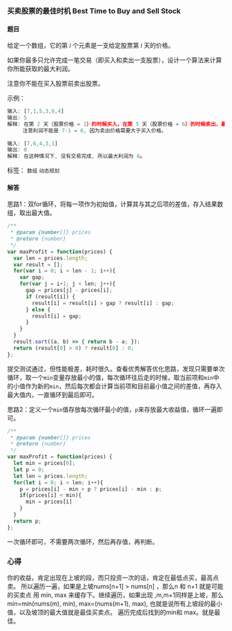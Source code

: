 ### 买卖股票的最佳时机 Best Time to Buy and Sell Stock

#### 题目

给定一个数组，它的第 *i* 个元素是一支给定股票第 *i* 天的价格。

如果你最多只允许完成一笔交易（即买入和卖出一支股票），设计一个算法来计算你所能获取的最大利润。

注意你不能在买入股票前卖出股票。

示例：

```javascript
输入: [7,1,5,3,6,4]
输出: 5
解释: 在第 2 天（股票价格 = 1）的时候买入，在第 5 天（股票价格 = 6）的时候卖出，最大利润 = 6-1 = 5 。
     注意利润不能是 7-1 = 6, 因为卖出价格需要大于买入价格。
     
输入: [7,6,4,3,1]
输出: 0
解释: 在这种情况下, 没有交易完成, 所以最大利润为 0。
```

标签： `数组` `动态规划`

#### 解答

思路1：双for循环，将每一项作为初始值，计算其与其之后项的差值，存入结果数组，取出最大值。

```javascript
/**
 * @param {number[]} prices
 * @return {number}
 */
var maxProfit = function(prices) {
  var len = prices.length;
  var result = [];
  for(var i = 0; i < len - 1; i++){
    var gap;
    for(var j = i+1; j < len; j++){
      gap = prices[j] - prices[i];
      if (result[i]) {
        result[i] = result[i] > gap ? result[i] : gap;
      } else {
        result[i] = gap;
      }
    }
  }
  result.sort((a, b) => { return b - a; });
  return (result[0] > 0) ? result[0] : 0;
};
```

提交测试通过，但性能极差，耗时很久。查看优秀解答优化思路，发现只需要单次循环，取一个`min`变量存放最小的值，每次循环往后走的时候，取当前项和`min`中的小值作为新的`min`，然后每次都会计算当前项和目前最小值之间的差值，再存入最大值内，一直循环到最后即可。

思路2：定义一个`min`值存放每次循环最小的值，`p`来存放最大收益值，循环一遍即可。

```javascript
/**
 * @param {number[]} prices
 * @return {number}
 */
var maxProfit = function(prices) {
  let min = prices[0];
  let p = 0;
  let len = prices.length;
  for(let i = 0; i < len; i++){
    p = prices[i] - min > p ? prices[i] - min : p;
    if(prices[i] < min){
      min = prices[i]
    }
  }
  return p;
};
```

一次循环即可，不需要两次循环，然后再存值，再判断。

### 心得
你的收益，肯定出现在上坡的段，而只投资一次的话，肯定在最低点买，最高点卖。
所以遍历一遍，如果是上坡nums[n+1] > nums[n] ，那么n 和 n+1 就是可能的买卖点
用 min, max 来缓存下。继续遍历，如果出现 ,m,m+1同样是上坡，那么min=min(nums(m), min), max=(nums(m+1), max),
也就是说所有上坡段的最小值，以及坡顶的最大值就是最佳买卖点。
遍历完成后找到的min和 max。就是最佳。

```
```
